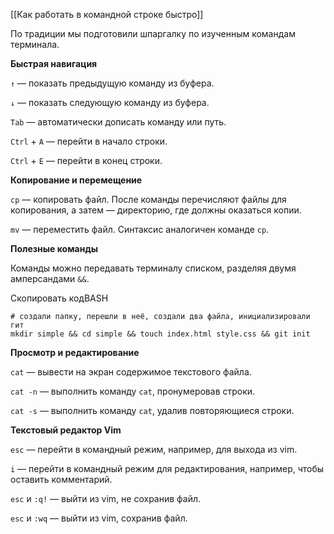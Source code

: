 [[Как работать в командной строке быстро]]


По традиции мы подготовили шпаргалку по изученным командам терминала.

**Быстрая навигация**

`↑` — показать предыдущую команду из буфера.

`↓` — показать следующую команду из буфера.

`Tab` — автоматически дописать команду или путь.

`Ctrl` + `A` — перейти в начало строки.

`Ctrl` + `E` — перейти в конец строки.

**Копирование и перемещение**

`cp` — копировать файл. После команды перечисляют файлы для копирования, а затем — директорию, где должны оказаться копии.

`mv` — переместить файл. Синтаксис аналогичен команде `cp`.

**Полезные команды**

Команды можно передавать терминалу списком, разделяя двумя амперсандами `&&`.

Скопировать кодBASH

```
# создали папку, перешли в неё, создали два файла, инициализировали гит
mkdir simple && cd simple && touch index.html style.css && git init 
```

**Просмотр и редактирование**

`cat` — вывести на экран содержимое текстового файла.

`cat -n` — выполнить команду `cat`, пронумеровав строки.

`cat -s` — выполнить команду `cat`, удалив повторяющиеся строки.

**Текстовый редактор Vim**

`esc` — перейти в командный режим, например, для выхода из vim.

`i` — перейти в командный режим для редактирования, например, чтобы оставить комментарий.

`esc` и `:q!` — выйти из vim, не сохранив файл.

`esc` и `:wq` — выйти из vim, сохранив файл.